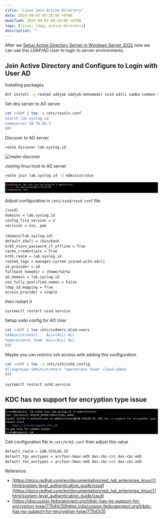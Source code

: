 ```yaml
---
title: "Linux Join Active Directory"
date: 2024-09-03 09:20:00 +0700
modified: 2024-09-03 09:20:00 +0700
tags: [linux, ldap, active-directory]
description: ""
---
```

After we [Setup Active Directory Server in Windows Server 2022](../setup-active-directory-server) now we can use this LDAP/AD User to login to server environments.

## Join Active Directory and Configure to Login with User AD
Installing packages
```bash
dnf install -y realmd oddjob oddjob-mkhomedir sssd adcli samba-common-tools
```

Set dns server to AD server
```bash
cat <<EOF | tee -a /etc/resolv.conf
search lab.syslog.id
nameserver 10.79.80.3
EOF
```

Discover to AD server
```bash
realm discover lab.syslog.id
````
![realm-discover](uploads/realm-discover.webp)


Joining linux host to AD server
```bash
realm join lab.syslog.id -U Administrator
```
![realm-join](uploads/realm-join.webp)

Adjust configuration in `/etc/sssd/sssd.conf` file
```bash
[sssd]
domains = lab.syslog.id
config_file_version = 2
services = nss, pam

[domain/lab.syslog.id]
default_shell = /bin/bash
krb5_store_password_if_offline = True
cache_credentials = True
krb5_realm = lab.syslog.id
realmd_tags = manages-system joined-with-adcli
id_provider = ad
fallback_homedir = /home/%d/%u
ad_domain = lab.syslog.id
use_fully_qualified_names = False
ldap_id_mapping = True
access_provider = simple
```

then restart it
```bash
systemctl restart sssd.service
```

Setup sudo config for AD User
```bash
cat <<EOF | tee /etc/sudoers.d/ad-users
%administrators    ALL=(ALL) ALL
%operations\ team  ALL=(ALL) ALL
EOF
```

Maybe you can restrics ssh access with adding this configuration
```bash
cat <<EOF | tee -a /etc/ssh/sshd_config
Allowgroups administrators "operations team" cloud-admin
EOF

systemctl restart sshd.service
```

## KDC has no support for encryption type issue
![realm-join-issue](uploads/realm-join-issue.webp)

Cek configuration file in `/etc/krb5.conf` then adjust this value
```bash
default_realm = LAB.SYSLOG.ID
default_tgs_enctypes = arcfour-hmac-md5 des-cbc-crc des-cbc-md5
default_tkt_enctypes = arcfour-hmac-md5 des-cbc-crc des-cbc-md5
```

Reference:
- [https://docs.redhat.com/en/documentation/red_hat_enterprise_linux/7/html/system-level_authentication_guide/sssd](https://docs.redhat.com/en/documentation/red_hat_enterprise_linux/7/html/system-level_authentication_guide/sssd)  
- [https://discussion.fedoraproject.org/t/kdc-has-no-support-for-encryption-type/77540/3](https://discussion.fedoraproject.org/t/kdc-has-no-support-for-encryption-type/77540/3)